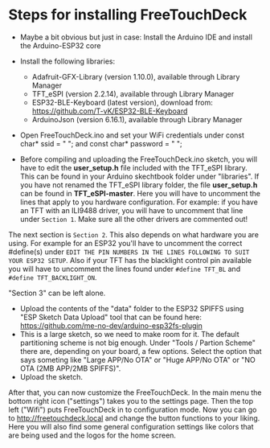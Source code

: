 # Steps for installing FreeTouchDeck

* Maybe a bit obvious but just in case: Install the Arduino IDE and install the Arduino-ESP32 core
* Install the following libraries:
	- Adafruit-GFX-Library (version 1.10.0), available through Library Manager
	- TFT_eSPI (version 2.2.14), available through Library Manager
	- ESP32-BLE-Keyboard (latest version), download from: https://github.com/T-vK/ESP32-BLE-Keyboard
	- ArduinoJson (version 6.16.1), available through Library Manager

* Open FreeTouchDeck.ino and set your WiFi credentials under const char* ssid = " "; and const char* password = " ";
* Before compiling and uploading the FreeTouchDeck.ino sketch, you will have to edit the **user_setup.h** file included with the TFT_eSPI library. This can be found in your Arduino skechtbook folder under "libraries". If you have not renamed the TFT_eSPI library folder, the file **user_setup.h** can be found in **TFT_eSPI-master**. Here you will have to uncomment the lines that apply to you hardware configuration. For example: if you have an TFT with an ILI9488 driver, you will have to uncomment that line under `Section 1`. Make sure all the other drivers are commented out!

The next section is `Section 2`. This also depends on what hardware you are using. For example for an ESP32 you'll have to uncomment the correct #define(s) under `EDIT THE PIN NUMBERS IN THE LINES FOLLOWING TO SUIT YOUR ESP32 SETUP`. Also if your TFT has the blacklight control pin available you will have to uncomment the lines found under `#define TFT_BL` and `#define TFT_BACKLIGHT_ON`.

"Section 3" can be left alone. 

* Upload the contents of the "data" folder to the ESP32 SPIFFS using "ESP Sketch Data Upload" tool that can be found here: https://github.com/me-no-dev/arduino-esp32fs-plugin
* This is a large sketch, so we need to make room for it. The default partitioning scheme is not big enough. Under "Tools / Partion Scheme" there are, depending on your board, a few options. Select the option that says someting like "Large APP/No OTA" or "Huge APP/No OTA" or "NO OTA (2MB APP/2MB SPIFFS)".
* Upload the sketch.

After that, you can now customize the FreeTouchDeck. In the main menu the bottom right icon ("settings") takes you to the settings page. Then the top left ("Wifi") puts FreeTouchDeck in to configuration mode. Now you can go to http://freetouchdeck.local and change the button functions to your liking. Here you will also find some general configuration settings like colors that are being used and the logos for the home screen.

